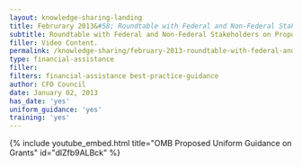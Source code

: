 ```yaml
---
layout: knowledge-sharing-landing
title: Februrary 2013&#58; Roundtable with Federal and Non-Federal Stakeholders on Proposed Uniform Guidance
subtitle: Roundtable with Federal and Non-Federal Stakeholders on Proposed Uniform Guidance
filler: Video Content. 
permalink: /knowledge-sharing/february-2013-roundtable-with-federal-and-non-federal-stakeholders-on-proposed-uniform-guidance/
type: financial-assistance
filler:  
filters: financial-assistance best-practice-guidance
author: CFO Council 
date: January 02, 2013
has_date: 'yes'
uniform_guidance: 'yes'
training: 'yes'
---
```


{% include youtube_embed.html title="OMB Proposed Uniform Guidance on Grants"  id="dlZfb9ALBck" %}  
